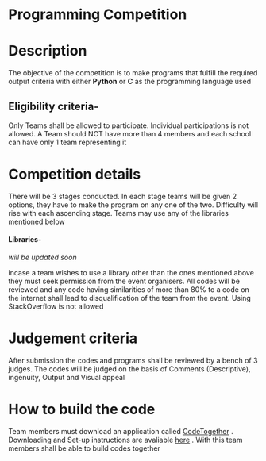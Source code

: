 # Programming Competition
# Description

The objective of the competition is to make programs that fulfill the required output criteria with either **Python** or **C** as the programming language used

## Eligibility criteria- 

Only Teams shall be allowed to participate. Individual participations is not allowed. A Team should NOT have more than 4 members and each school can have only 1 team representing it

# Competition details 

There will be 3 stages conducted. 
In each stage teams will be given 2 options, they have to make the program on any one of the two.
Difficulty will rise with each ascending stage.
Teams may use any of the libraries mentioned below
#### Libraries-

_will be updated soon_
<!---
dude add the libraries here
--->






incase a team wishes to use a library other than the ones mentioned above they must seek permission from the event organisers. 
All codes will be reviewed and any code having similarities of more than 80% to a code on the internet shall lead to disqualification of the team from the event.
Using StackOverflow is not allowed

# Judgement criteria
After submission the codes and programs shall be reviewed by a bench of 3 judges. 
The codes will be judged on the basis of Comments (Descriptive), ingenuity, Output and Visual appeal

# How to build the code
Team members must download an application called [CodeTogether](https://www.codetogether.com/download/) . 
Downloading and Set-up instructions are avaliable [here](https://www.codetogether.com/) . 
With this team members shall be able to build codes together 

<!---
add anything extra now, i think this sums it up pretty well
--->

